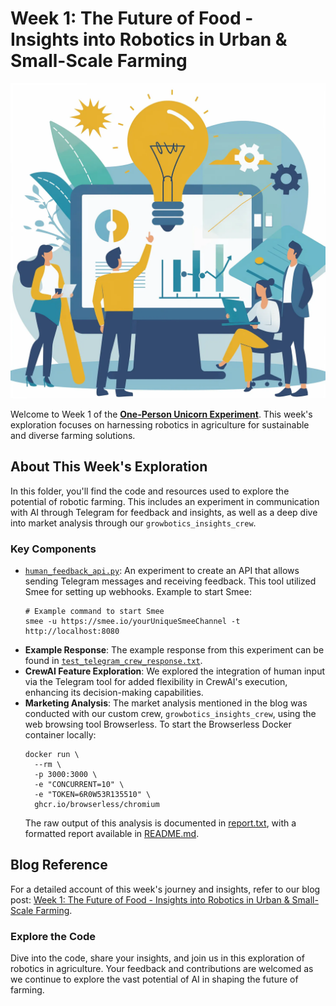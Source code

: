 # Week 1: The Future of Food - Insights into Robotics in Urban & Small-Scale Farming

![Cover Image](98c7efc2-41ac-408e-938d-47fc5763db97_2048x2048.webp)

Welcome to Week 1 of the [**One-Person Unicorn Experiment**](https://solounicorn.substack.com/). This week's exploration focuses on harnessing robotics in agriculture for sustainable and diverse farming solutions.

## About This Week's Exploration

In this folder, you'll find the code and resources used to explore the potential of robotic farming. This includes an experiment in communication with AI through Telegram for feedback and insights, as well as a deep dive into market analysis through our `growbotics_insights_crew`.

### Key Components

- [`human_feedback_api.py`](human_feedback_api.py): An experiment to create an API that allows sending Telegram messages and receiving feedback. This tool utilized Smee for setting up webhooks. Example to start Smee:
    ```shell
    # Example command to start Smee
    smee -u https://smee.io/yourUniqueSmeeChannel -t http://localhost:8080
    ```
- **Example Response**: The example response from this experiment can be found in [`test_telegram_crew_response.txt`](test_telegram_crew_response.txt).
- **CrewAI Feature Exploration**: We explored the integration of human input via the Telegram tool for added flexibility in CrewAI's execution, enhancing its decision-making capabilities.
- **Marketing Analysis**: The market analysis mentioned in the blog was conducted with our custom crew, `growbotics_insights_crew`, using the web browsing tool Browserless. To start the Browserless Docker container locally:
    ```shell
    docker run \
      --rm \
      -p 3000:3000 \
      -e "CONCURRENT=10" \
      -e "TOKEN=6R0W53R135510" \
      ghcr.io/browserless/chromium
    ```
  The raw output of this analysis is documented in [report.txt](growbotics_insights_crew/report.txt), with a formatted report available in [README.md](growbotics_insights_crew/README.md).


## Blog Reference

For a detailed account of this week's journey and insights, refer to our blog post: [Week 1: The Future of Food - Insights into Robotics in Urban & Small-Scale Farming](https://solounicorn.substack.com/publish/post/143355521).

### Explore the Code

Dive into the code, share your insights, and join us in this exploration of robotics in agriculture. Your feedback and contributions are welcomed as we continue to explore the vast potential of AI in shaping the future of farming.
